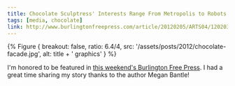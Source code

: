 ```yaml
---
title: Chocolate Sculptress' Interests Range From Metropolis to Robots
tags: [media, chocolate]
link: http://www.burlingtonfreepress.com/article/20120205/ARTS04/120203025/Chocolate-sculptress-inspirations-range-from-Metropolis-robots
---
```


{% Figure {
    breakout: false,
    ratio: 6.4/4,
    src: '/assets/posts/2012/chocolate-facade.jpg',
    alt: title + ' graphics'
} %}

I'm honored to be featured in [this weekend's Burlington Free Press](http://www.burlingtonfreepress.com/article/20120205/ARTS04/120203025/Chocolate-sculptress-inspirations-range-from-Metropolis-robots). I had a great time sharing my story thanks to the author Megan Bantle!